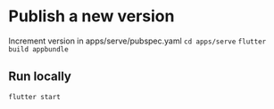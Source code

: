 # Publish a new version
Increment version in apps/serve/pubspec.yaml
`cd apps/serve`
`flutter build appbundle`

## Run locally
`flutter start`
